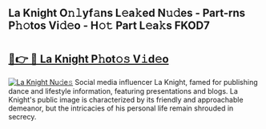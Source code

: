 ## La Knight O𝚗𝚕yf𝚊ns L𝚎a𝚔ed N𝚞𝚍es - Part-rns P𝚑𝚘tos Vi𝚍𝚎o - H𝚘𝚝 Part L𝚎a𝚔s FKOD7

# <h2><a href="http://kfdnzxi.oniu.top/?m=La+Knight">🔗👉 🔴 La Knight P𝚑ot𝚘𝚜 V𝚒d𝚎o</a></h2>

[![La Knight Nu𝚍e𝚜](https://i.imgur.com/0qMVB7G.gif)](http://kfdnzxi.oniu.top/?m=La+Knight)
Social media influencer La Knight, famed for publishing dance and lifestyle information, featuring presentations and blogs. La Knight's public image is characterized by its friendly and approachable demeanor, but the intricacies of his personal life remain shrouded in secrecy.  
